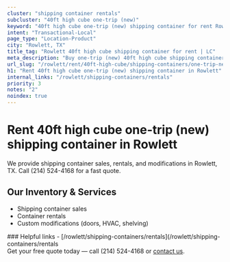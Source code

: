 ```yaml
---
cluster: "shipping container rentals"
subcluster: "40ft high cube one-trip (new)"
keyword: "40ft high cube one-trip (new) shipping container for rent Rowlett, TX"
intent: "Transactional-Local"
page_type: "Location-Product"
city: "Rowlett, TX"
title_tag: "Rowlett 40ft high cube shipping container for rent | LC"
meta_description: "Buy one-trip (new) 40ft high cube shipping container rent with local delivery in Rowlett, TX. LC Container — local Since 2003. Request a fast quote today."
url_slug: "/rowlett/rent/40ft-high-cube/shipping-containers/one-trip-new"
h1: "Rent 40ft high cube one-trip (new) shipping container in Rowlett"
internal_links: "/rowlett/shipping-containers/rentals"
priority: 3
notes: "2"
noindex: true
---
```


# Rent 40ft high cube one-trip (new) shipping container in Rowlett

We provide shipping container sales, rentals, and modifications in Rowlett, TX. Call (214) 524-4168 for a fast quote.

## Our Inventory & Services
- Shipping container sales
- Container rentals
- Custom modifications (doors, HVAC, shelving)

<div data-section="internal-links">
### Helpful links
- [/rowlett/shipping-containers/rentals](/rowlett/shipping-containers/rentals
</div>

<div data-section="cta">
Get your free quote today — call (214) 524-4168 or <a href="/contact">contact us</a>.
</div>

<script type="application/ld+json">{"@context":"https://schema.org","@type":"FAQPage","mainEntity":[{"@type":"Question","name":"How much does delivery cost in Rowlett, TX?","acceptedAnswer":{"@type":"Answer","text":"Delivery costs vary by distance and container size. Most deliveries in Rowlett, TX range from $150-$300. Call (214) 524-4168 for an exact quote based on your specific location."}},{"@type":"Question","name":"Do you offer financing or payment plans?","acceptedAnswer":{"@type":"Answer","text":"We accept major credit cards, checks, and can discuss commercial terms for bulk purchases. Call (214) 524-4168 to discuss options."}},{"@type":"Question","name":"Can you customize containers in Rowlett, TX?","acceptedAnswer":{"@type":"Answer","text":"Yes — we perform modifications like doors, HVAC, insulation, and shelving. Request a custom quote at (214) 524-4168 or via our contact form."}}]}</script>
